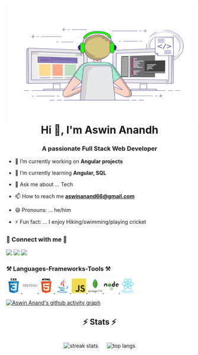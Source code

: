 
 <img align="right" alt="GIF" src="https://github.com/AswinAnand66/AswinAnand66/blob/main/readme.gif?raw=true" width="500" height="320" />
<h1 align="center">Hi 👋, I'm Aswin Anandh</h1>
<h3 align="center">A passionate Full Stack Web Developer</h3>

- 🔭 I’m currently working on **Angular projects**

- 🌱 I’m currently learning **Angular, SQL**
- 💬 Ask me about ... Tech
- 📫 How to reach me **aswinanand66@gmail.com**
- 😄 Pronouns: ... he/him
- ⚡ Fun fact: ... I enjoy Hiking/swimming/playing cricket

<h3 align="left"> 🔁 Connect with me 🔁</h3>
<p align="left">
<a href="https://www.linkedin.com/in/aswinanand66" target="blank"><img src="https://skillicons.dev/icons?i=linkedin" /></a>
 <a href="https://www.linkedin.com/in/aswinanand66" target="blank"> <img src="https://skillicons.dev/icons?i=gmail" /></a>
  <a href="https://www.instagram.com/aswinanand26/" target="blank"> <img src="https://skillicons.dev/icons?i=instagram" /></a>
</p>

<h3 align="left">⚒️ Languages-Frameworks-Tools ⚒️</h3>
<p align="left"> <a href="https://www.w3schools.com/css/" target="_blank" rel="noreferrer"> <img src="https://raw.githubusercontent.com/devicons/devicon/master/icons/css3/css3-original-wordmark.svg" alt="css3" width="40" height="40"/> </a> <a href="https://expressjs.com" target="_blank" rel="noreferrer"> <img src="https://raw.githubusercontent.com/devicons/devicon/master/icons/express/express-original-wordmark.svg" alt="express" width="40" height="40"/> </a> <a href="https://www.w3.org/html/" target="_blank" rel="noreferrer"> <img src="https://raw.githubusercontent.com/devicons/devicon/master/icons/html5/html5-original-wordmark.svg" alt="html5" width="40" height="40"/> </a> <a href="https://www.java.com" target="_blank" rel="noreferrer"> <img src="https://raw.githubusercontent.com/devicons/devicon/master/icons/java/java-original.svg" alt="java" width="40" height="40"/> </a> <a href="https://developer.mozilla.org/en-US/docs/Web/JavaScript" target="_blank" rel="noreferrer"> <img src="https://raw.githubusercontent.com/devicons/devicon/master/icons/javascript/javascript-original.svg" alt="javascript" width="40" height="40"/> </a> <a href="https://www.mongodb.com/" target="_blank" rel="noreferrer"> <img src="https://raw.githubusercontent.com/devicons/devicon/master/icons/mongodb/mongodb-original-wordmark.svg" alt="mongodb" width="40" height="40"/> </a> <a href="https://nodejs.org" target="_blank" rel="noreferrer"> <img src="https://raw.githubusercontent.com/devicons/devicon/master/icons/nodejs/nodejs-original-wordmark.svg" alt="nodejs" width="40" height="40"/> </a> <a href="https://reactjs.org/" target="_blank" rel="noreferrer"> <img src="https://raw.githubusercontent.com/devicons/devicon/master/icons/react/react-original-wordmark.svg" alt="react" width="40" height="40"/> </a> </p>

[![Aswin Anand's github activity graph](https://github-readme-activity-graph.vercel.app/graph?username=AswinAnand66&bg_color=e7e4e7&color=0f71f0&line=4a494b&point=020b31&area=true&hide_border=true)](https://github.com/AswinAnand66/github-readme-activity-graph)

<h2 align="center">⚡ Stats ⚡</h2>
<br>
<div align="center">
  <img width="390" height="200" src="https://github-readme-streak-stats-salesp07.vercel.app/?user=aswinanand66&count_private=true&theme=react&border_radius=10" 
   alt="streak stats" />
  &nbsp;&nbsp;&nbsp;&nbsp;
  <img width="390" height="200" src="https://github-readme-stats.vercel.app/api/top-langs/?username=aswinanand66&layout=compact" alt="top langs" />
</div>
